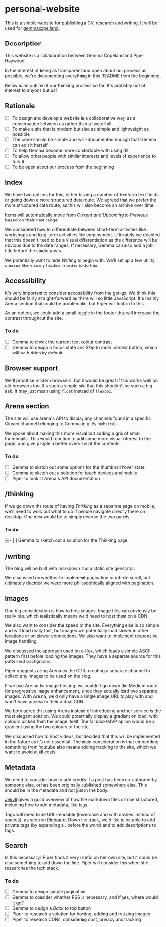 # personal-website
This is a simple website for publishing a CV, research and writing. It will be used for [gemmacope.land](gemmacope.land).

## Description

This website is a collaboration between Gemma Copeland and Piper Haywood.

In the interest of being as transparent and open about our process as possible, we're documenting everything in this README from the beginning.

Below is an outline of our thinking process so far. It's probably not of interest to anyone but us!

## Rationale

- [ ] To design and develop a website in a collaborative way, as a conversation between us rather than a 'waterfall'
- [ ] To make a site that is modern but also as simple and lightweight as possible
- [ ] The code should be simple and well-documented enough that Gemma can edit it herself
- [ ] To help Gemma become more comfortable with using Git
- [ ] To allow other people with similar interests and levels of experience to fork it
- [ ] To be open about our process from the beginning

## Index

We have two options for this, either having a number of freeform text fields or going down a more structured data route. We agreed that we prefer the more structured data route, as this will also become an archive over time.

Items will automatically move from _Current and Upcoming_ to _Previous_ based on their date range

We considered how to differentiate between short-term activities like workshops and long-term activities like employment. Ultimately we decided that this doesn't need to be a visual differentiation as the difference will be obvious due to the date ranges. If necessary, Gemma can also add a job title before the studio posts.

We potentially want to hide _Writing_ to begin with. We'll set up a few utility classes like visually hidden in order to do this.

## Accessibility

It's very important to consider accessibility from the get-go. We think this should be fairly straight-forward as there will so little JavaScript. It's mainly Arena section that could be problematic, but Piper will look in to this.

As an option, we could add a small toggle in the footer that will increase the contrast throughout the site.

### To do

- [ ] Gemma to check the current text colour contrast
- [ ] Gemma to design a focus state and _Skip to main content_ button, which will be hidden by default

##  Browser support
We'll prioritise modern browsers, but it would be great if this works well on old browsers too. It's such a simple site that this shouldn't be such a big ask. It may just mean using `float` instead of `flexbox`.

## Arena section

The site will use Arena's API to display any channels found in a specific Closed channel belonging to Gemma (e.g. `My Website`).

We spoke about making this more visual but adding a grid of small thumbnails. This would function to add some more visual interest to the page, and give people a better overview of the contents.

### To do

- [ ] Gemma to sketch out some options for the thumbnail hover state
- [ ] Gemma to sketch out a solution for touch devices and mobile
- [ ] Piper to look at Arena's API documentation

## /thinking

If we go down the route of having _Thinking_ as a separate page on mobile, we'll need to work out what to do if people navigate directly there on desktop. One idea would be to simply reverse the two panels.

### To do

￼- [ ] Gemma to sketch out a solution for the Thinking page

## /writing

The blog will be built with markdown and a static site generator.

We discussed on whether to implement pagination or infinite scroll, but ultimately decided we were more philosophically aligned with pagination.

## Images

One big consideration is how to host images. Image files can obviously be really big, which realistically means we'd need to host them on a CDN.

We also want to consider the speed of the site. Everything else is so simple and will load really fast, but images will potentially load slower in other locations or on slower connections. We also want to implement responsive image handling.

We discussed the approach used on [e-flux](e-flux.com), which loads a simple ASCII pattern first before loading the images. They have a separate source for this patterned background. 

Piper suggests using Arena as the CDN, creating a separate channel to collect any images to be used on the blog.

If we use Are.na for image hosting, we couldn’t go down the Medium route for progressive image enhancement, since they actually load two separate images. With Are.na, we’d only have a single image URL to play with and won't have access to their actual CDN.

We both agree that using Arena instead of introducing another service is the most elegant solution. We could potentially display a gradient on load, with colours picked from the image itself. The fallback/MVP option would be a gradient using the two colours of the site.

We discussed how to host videos, but decided that this will be implemented in the future as it's not essential. The main consideration is that embedding something from Youtube also means adding tracking to the site, which we want to avoid at all costs.

## Metadata

We need to consider how to add credits if a post has been co-authored by someone else, or has been originally published somewhere else. This should be in the metadata and not just in the body.

[Jekyll](https://jekyllrb.com/docs/posts/) gives a good overview of how the markdown files can be structured, including how to add metadata, like tags.

Tags will need to be URL-readable (lowercase and with dashes instead of spaces), as seen on [Pinboard](https://pinboard.in). Down the track, we'd like to be able to add private tags (by appending a . before the word) and to add descriptions to tags.

## Search
Is this necessary? Piper finds it very useful on her own site, but it could be also something to add down the line. Piper will consider this when she researches the tech stack.

### To do
- [ ] Gemma to design simple pagination
- [ ] Gemma to consider whether RSS is necessary, and if yes, where would it go?
- [ ] Gemma to design a _Back to top_ button
- [ ] Piper to research a solution for hosting, adding and resizing images
- [ ] Piper to research CDNs, considering cost, privacy and tracking

